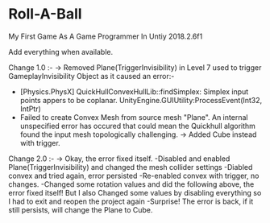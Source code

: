 # Roll-A-Ball
My First Game As A Game Programmer In Untiy 2018.2.6f1

Add everything when available.

Change 1.0 :-
-> Removed Plane(TriggerInvisibility) in Level 7 used to trigger GameplayInvisibility Object as it caused an error:-
   - [Physics.PhysX] QuickHullConvexHullLib::findSimplex: Simplex input points appers to be coplanar.
UnityEngine.GUIUtility:ProcessEvent(Int32, IntPtr)
   - Failed to create Convex Mesh from source mesh "Plane". An internal unspecified error has occured that could mean the Quickhull algorithm found the input mesh topologically challenging.
-> Added Cube instead with trigger.

Change 2.0 :-
-> Okay, the error fixed itself.
  -Disabled and enabled Plane(TriggerInvisibility) and changed the mesh collider settings
  -Diabled convex and tried again, error persisted
  -Re-enabled convex with trigger, no changes.
  -Changed some rotation values and did the following above, the error fixed itself! But I also Changed some values by disabling everything so I had to exit and reopen the project again
  -Surprise! The error is back, if it still persists, will change the Plane to Cube.
